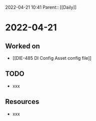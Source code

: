 2022-04-21 10:41
Parent:: [[Daily]]

# 2022-04-21

## Worked on

- [[DIE-485 DI Config Asset config file]]

## TODO

- xxx

## Resources

- xxx
